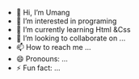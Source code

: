 - 👋 Hi, I’m Umang 
- 👀 I’m interested in programing
- 🌱 I’m currently learning Html &Css
- 💞️ I’m looking to collaborate on ...
- 📫 How to reach me ...
- 😄 Pronouns: ...
- ⚡ Fun fact: ...

<!---
umang-Dev-Verma/umang-Dev-Verma is a ✨ special ✨ repository because its `README.md` (this file) appears on your GitHub profile.
You can click the Preview link to take a look at your changes.
--->

